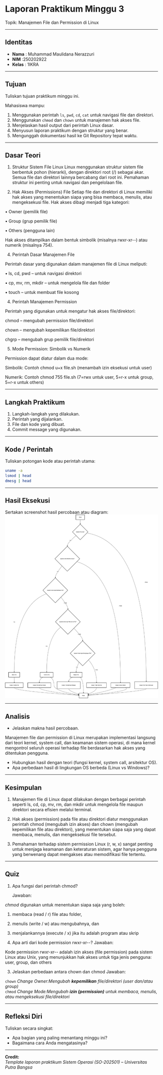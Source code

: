 
# Laporan Praktikum Minggu 3
Topik: Manajemen File dan Permission di Linux



---

## Identitas
- **Nama**  : Muhammad Maulidana Nerazzuri
- **NIM**   :250202922
- **Kelas** : 1IKRA

---

## Tujuan
Tuliskan tujuan praktikum minggu ini.   

Mahasiswa mampu:
1. Menggunakan perintah `ls`, `pwd`, `cd`, `cat` untuk navigasi file dan direktori.
2. Menggunakan `chmod` dan `chown` untuk manajemen hak akses file.
3. Menjelaskan hasil output dari perintah Linux dasar.
4. Menyusun laporan praktikum dengan struktur yang benar.
5. Mengunggah dokumentasi hasil ke Git Repository tepat waktu.


---

## Dasar Teori
1. Struktur Sistem File Linux
Linux menggunakan struktur sistem file berbentuk pohon (hierarki), dengan direktori root (/) sebagai akar. Semua file dan direktori lainnya bercabang dari root ini. Pemahaman struktur ini penting untuk navigasi dan pengelolaan file.

2. Hak Akses (Permissions) File
Setiap file dan direktori di Linux memiliki hak akses yang menentukan siapa yang bisa membaca, menulis, atau mengeksekusi file. Hak akses dibagi menjadi tiga kategori:

• Owner (pemilik file)

• Group (grup pemilik file)

• Others (pengguna lain)

Hak akses ditampilkan dalam bentuk simbolik (misalnya rwxr-xr--) atau numerik (misalnya 754).

4. Perintah Dasar Manajemen File

Perintah dasar yang digunakan dalam manajemen file di Linux meliputi:

• ls, cd, pwd – untuk navigasi direktori

• cp, mv, rm, mkdir – untuk mengelola file dan folder

• touch – untuk membuat file kosong

4. Perintah Manajemen Permission

Perintah yang digunakan untuk mengatur hak akses file/direktori:

chmod – mengubah permission file/direktori

chown – mengubah kepemilikan file/direktori

chgrp – mengubah grup pemilik file/direktori

5. Mode Permission: Simbolik vs Numerik

Permission dapat diatur dalam dua mode:

Simbolik: Contoh chmod u+x file.sh (menambah izin eksekusi untuk user)

Numerik: Contoh chmod 755 file.sh (7=rwx untuk user, 5=r-x untuk group, 5=r-x untuk others)

---

## Langkah Praktikum
1. Langkah-langkah yang dilakukan.  
2. Perintah yang dijalankan.  
3. File dan kode yang dibuat.  
4. Commit message yang digunakan.

---

## Kode / Perintah
Tuliskan potongan kode atau perintah utama:
```bash
uname -a
lsmod | head
dmesg | head
```

---

## Hasil Eksekusi
Sertakan screenshot hasil percobaan atau diagram:
![Screenshot hasil](https://github.com/muhammadmaulidananerazzurri-glitch/praktikum-week1-intro-arsitektur-os-screenshot-/blob/main/Untitled%20Diagram.drawio.png)

---

## Analisis
- Jelaskan makna hasil percobaan.

Manajemen file dan permission di Linux merupakan implementasi langsung dari teori kernel, system call, dan keamanan sistem operasi, di mana kernel mengontrol seluruh operasi terhadap file berdasarkan hak akses yang ditentukan pengguna.

- Hubungkan hasil dengan teori (fungsi kernel, system call, arsitektur OS).  
- Apa perbedaan hasil di lingkungan OS berbeda (Linux vs Windows)?  

---

## Kesimpulan

1. Manajemen file di Linux dapat dilakukan dengan berbagai perintah seperti ls, cd, cp, mv, rm, dan mkdir untuk mengelola file maupun direktori secara efisien melalui terminal.

2. Hak akses (permission) pada file atau direktori diatur menggunakan perintah chmod (mengubah izin akses) dan chown (mengubah kepemilikan file atau direktori), yang menentukan siapa saja yang dapat membaca, menulis, dan mengeksekusi file tersebut.

3. Pemahaman terhadap sistem permission Linux (r, w, x) sangat penting untuk menjaga keamanan dan keteraturan sistem, agar hanya pengguna yang berwenang dapat mengakses atau memodifikasi file tertentu.

---

## Quiz
1. Apa fungsi dari perintah chmod?

    Jawaban:

*chmod*  digunakan untuk menentukan siapa saja yang boleh:

1. membaca (read / r) file atau folder,
2. menulis (write / w) atau mengubahnya, dan
3. menjalankannya (execute / x) jika itu adalah program atau skrip

2. Apa arti dari kode permission rwxr-xr--? 
   Jawaban:

Kode permission rwxr-xr-- adalah izin akses (file permission) pada sistem Linux atau Unix, yang menunjukkan hak akses untuk tiga jenis pengguna: user, group, dan others

3. Jelaskan perbedaan antara chown dan chmod
   Jawaban:

`chown` *Change Owner:Mengubah **kepemilikan** file/direktori (user dan/atau group)*                          
`chmod` *Change Mode:Mengubah **izin (permission)** untuk membaca, menulis, atau mengeksekusi file/direktori*


---

## Refleksi Diri
Tuliskan secara singkat:
- Apa bagian yang paling menantang minggu ini?  
- Bagaimana cara Anda mengatasinya?  

---

**Credit:**  
_Template laporan praktikum Sistem Operasi (SO-202501) – Universitas Putra Bangsa_
